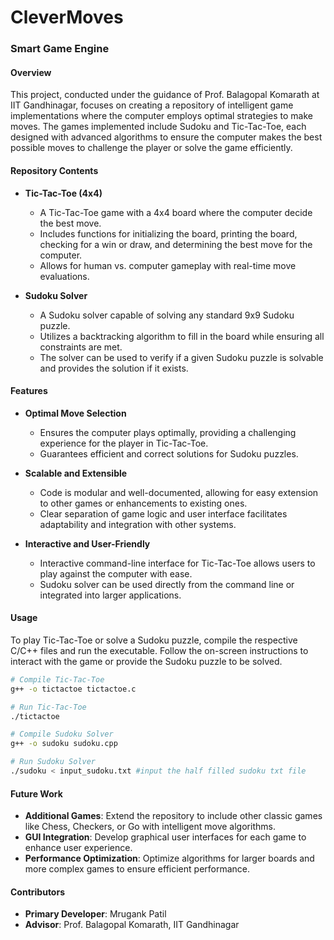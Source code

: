 # **CleverMoves**
### Smart Game Engine

#### Overview
This project, conducted under the guidance of Prof. Balagopal Komarath at IIT Gandhinagar, focuses on creating a repository of intelligent game implementations where the computer employs optimal strategies to make moves. The games implemented include Sudoku and Tic-Tac-Toe, each designed with advanced algorithms to ensure the computer makes the best possible moves to challenge the player or solve the game efficiently.

#### Repository Contents
- **Tic-Tac-Toe (4x4)**
  - A Tic-Tac-Toe game with a 4x4 board where the computer decide the best move.
  - Includes functions for initializing the board, printing the board, checking for a win or draw, and determining the best move for the computer.
  - Allows for human vs. computer gameplay with real-time move evaluations.

- **Sudoku Solver**
  - A Sudoku solver capable of solving any standard 9x9 Sudoku puzzle.
  - Utilizes a backtracking algorithm to fill in the board while ensuring all constraints are met.
  - The solver can be used to verify if a given Sudoku puzzle is solvable and provides the solution if it exists.

#### Features
- **Optimal Move Selection**
  - Ensures the computer plays optimally, providing a challenging experience for the player in Tic-Tac-Toe.
  - Guarantees efficient and correct solutions for Sudoku puzzles.

- **Scalable and Extensible**
  - Code is modular and well-documented, allowing for easy extension to other games or enhancements to existing ones.
  - Clear separation of game logic and user interface facilitates adaptability and integration with other systems.

- **Interactive and User-Friendly**
  - Interactive command-line interface for Tic-Tac-Toe allows users to play against the computer with ease.
  - Sudoku solver can be used directly from the command line or integrated into larger applications.
  

#### Usage
To play Tic-Tac-Toe or solve a Sudoku puzzle, compile the respective C/C++ files and run the executable. Follow the on-screen instructions to interact with the game or provide the Sudoku puzzle to be solved.

```sh
# Compile Tic-Tac-Toe
g++ -o tictactoe tictactoe.c

# Run Tic-Tac-Toe
./tictactoe

# Compile Sudoku Solver
g++ -o sudoku sudoku.cpp

# Run Sudoku Solver
./sudoku < input_sudoku.txt #input the half filled sudoku txt file
```

#### Future Work
- **Additional Games**: Extend the repository to include other classic games like Chess, Checkers, or Go with intelligent move algorithms.
- **GUI Integration**: Develop graphical user interfaces for each game to enhance user experience.
- **Performance Optimization**: Optimize algorithms for larger boards and more complex games to ensure efficient performance.

#### Contributors
- **Primary Developer**: Mrugank Patil
- **Advisor**: Prof. Balagopal Komarath, IIT Gandhinagar